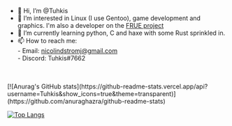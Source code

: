 - 👋 Hi, I’m @Tuhkis
- 👀 I’m interested in Linux (I use Gentoo), game development and graphics. I'm also a developer on the [FRUE project](https://github.com/FRUE-Project)
- 🌱 I’m currently learning python, C and haxe with some Rust sprinkled in.
- 📫 How to reach me: <br>
        - Email: nicolindstromj@gmail.com <br>
        - Discord: Tuhkis#7662 <br>
<br>
<br>
[![Anurag's GitHub stats](https://github-readme-stats.vercel.app/api?username=Tuhkis&show_icons=true&theme=transparent)](https://github.com/anuraghazra/github-readme-stats)

[![Top Langs](https://github-readme-stats.vercel.app/api/top-langs/?username=Tuhkis&show_icons=true&theme=transparent&layout=compact)](https://github.com/anuraghazra/github-readme-stats)

<!---
Tuhkis/Tuhkis is a ✨ special ✨ repository because its `README.md` (this file) appears on your GitHub profile.
You can click the Preview link to take a look at your changes.
--->

